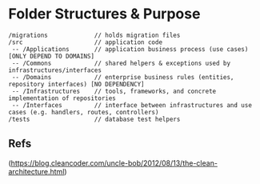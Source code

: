 # Folder Structures & Purpose

```
/migrations             // holds migration files
/src                    // application code
 -- /Applications       // application business process (use cases) [ONLY DEPEND TO DOMAINS]
 -- /Commons            // shared helpers & exceptions used by infrastructures/interfaces 
 -- /Domains            // enterprise business rules (entities, repository interfaces) [NO DEPENDENCY]
 -- /Infrastructures    // tools, frameworks, and concrete implementation of repositories
 -- /Interfaces         // interface between infrastructures and use cases (e.g. handlers, routes, controllers)
/tests                  // database test helpers
```

## Refs
(https://blog.cleancoder.com/uncle-bob/2012/08/13/the-clean-architecture.html)
